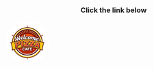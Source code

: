 <h3 style="text-align:center;">Click the link below</h3>
<a href="https://drive.google.com/file/d/1D0swmrbW2vEMFfoKP_xhP1b19IdixZ8j/view?usp=sharing" target="_blank" style="text-align:center;"><img src="./common/welcome.png" style="width:20%; height:auto; text-align:center; border-radius:50%;"/></a>
